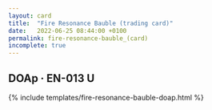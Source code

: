 ```yaml
---
layout: card
title:  "Fire Resonance Bauble (trading card)"
date:   2022-06-25 08:44:00 +0100
permalink: fire-resonance-bauble_(card)
incomplete: true
---
```


## DOAp &middot; EN-013 U

{% include templates/fire-resonance-bauble-doap.html %}